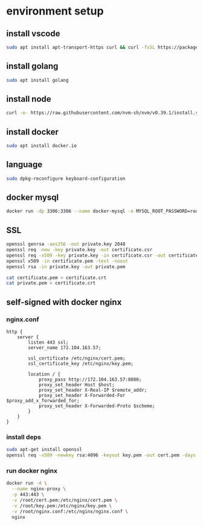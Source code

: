 # environment setup
## install vscode
```bash
sudo apt install apt-transport-https curl && curl -fsSL https://packages.microsoft.com/keys/microsoft.asc | gpg --dearmor | sudo tee /etc/apt/trusted.gpg.d/microsoft.gpg > /dev/null && echo "deb [arch=amd64 signed-by=/etc/apt/trusted.gpg.d/microsoft.gpg] https://packages.microsoft.com/repos/vscode stable main" | sudo tee /etc/apt/sources.list.d/vscode.list && sudo apt update && sudo apt install code 
```

## install golang
```bash
sudo apt install golang
```

## install node
```bash
curl -o- https://raw.githubusercontent.com/nvm-sh/nvm/v0.39.1/install.sh | bash && . ~/.nvm/nvm.sh && nvm install node && nvm alias default node
```

## install docker
```bash
sudo apt install docker.io
```

## language
```bash
sudo dpkg-reconfigure keyboard-configuration
```

## docker mysql
```bash
docker run -dp 3306:3306 --name docker-mysql -e MYSQL_ROOT_PASSWORD=root -v /TEMP/mysql:/var/lib/mysql mysql:latest
```

## SSL

```bash
openssl genrsa -aes256 -out private.key 2048
openssl req -new -key private.key -out certificate.csr
openssl req -x509 -key private.key -in certificate.csr -out certificate.pem -days 36500
openssl x509 -in certificate.pem -text -noout
openssl rsa -in private.key -out private.pem

cat certificate.pem > certificate.crt
cat private.pem > certificate.crt
```

## self-signed with docker nginx

### nginx.conf
```
http {
    server {
        listen 443 ssl;
        server_name 172.104.163.57;

        ssl_certificate /etc/nginx/cert.pem;
        ssl_certificate_key /etc/nginx/key.pem;

        location / {
            proxy_pass http://172.104.163.57:8080;
            proxy_set_header Host $host;
            proxy_set_header X-Real-IP $remote_addr;
            proxy_set_header X-Forwarded-For $proxy_add_x_forwarded_for;
            proxy_set_header X-Forwarded-Proto $scheme;
        }
    }
}
```

### install deps
```bash
sudo apt-get install openssl
openssl req -x509 -newkey rsa:4096 -keyout key.pem -out cert.pem -days 365
```

### run docker nginx
```bash
docker run -d \
  --name nginx-proxy \
  -p 443:443 \
  -v /root/cert.pem:/etc/nginx/cert.pem \
  -v /root/key.pem:/etc/nginx/key.pem \
  -v /root/nginx.conf:/etc/nginx/nginx.conf \
  nginx
```
